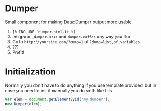 # Dumper

Small component for making Data::Dumper output more usable

1. `[% INCLUDE 'dumper.html.tt %]`
2. Integrate `_dumper.scss` and `dumper.coffee` any way you like
3. Go to `http://yoursite.com/?dump=1` of `?dump=list,of,variables`
4. ???
5. Profit!

# Initialization

Normally you don't have to do anything if you use template provided,
but in case you need to init it manually you do smth like this

```javascript
var elem = document.getElementById('my-dumper');
new Dumper(elem);
```
